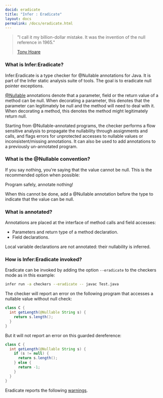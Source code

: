 ```yaml
---
docid: eradicate
title: "Infer : Eradicate"
layout: docs
permalink: /docs/eradicate.html
---
```



> "I call it my billion-dollar mistake. It was the invention of the null reference in 1965."
>
> [Tony Hoare](http://en.wikipedia.org/wiki/Tony_Hoare)


### What is Infer:Eradicate?

Infer:Eradicate is a type checker for @Nullable annotations for Java. It is part of the Infer static analysis suite of tools.
The goal is to eradicate null pointer exceptions.

<a href="https://developer.android.com/reference/android/support/annotation/Nullable.html">@Nullable</a>
annotations denote that a parameter, field or the return value of a method can be null.
When decorating a parameter, this denotes that the parameter can legitimately be null and the method will need to deal with it. When decorating a method, this denotes the method might legitimately return null.

Starting from @Nullable-annotated programs, the checker performs a flow sensitive analysis
to propagate the nullability through assignments and calls, and flags errors for
unprotected accesses to nullable values or inconsistent/missing annotations.
It can also be used to add annotations to a previously un-annotated program.

### What is the @Nullable convention?

If you say nothing, you're saying that the value cannot be null. This is the recommended option when possible:

Program safely, annotate nothing!

When this cannot be done, add a @Nullable annotation before the type to indicate that the value can be null.

### What is annotated?

Annotations are placed at the interface of method calls and field accesses:

- Parameters and return type of a method declaration.
- Field declarations.

Local variable declarations are not annotated: their nullability is inferred.

### How is Infer:Eradicate invoked?

Eradicate can be invoked by adding the option `--eradicate` to the checkers mode as in this example:

```bash
infer run -a checkers --eradicate -- javac Test.java
```

The checker will report an error on the following program that accesses a nullable value without null check:

```java
class C {
  int getLength(@Nullable String s) {
    return s.length();
  }
}
```

But it will not report an error on this guarded dereference:

```java
class C {
  int getLength(@Nullable String s) {
    if (s != null) {
      return s.length();
    } else {
      return -1;
    }
  }
}
```

Eradicate reports the following [warnings](/docs/eradicate-warnings.html).
